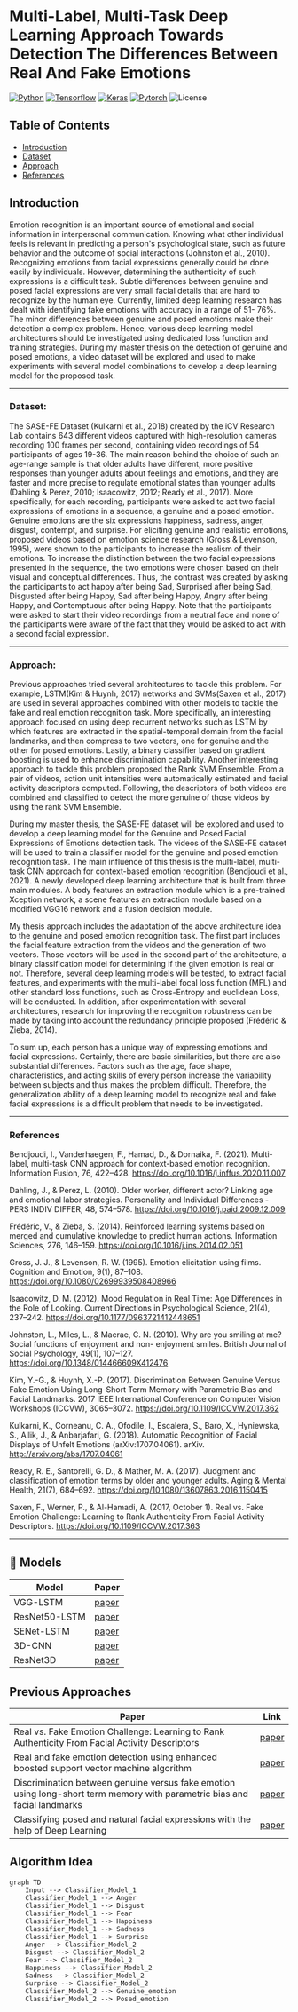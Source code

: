 # Multi-Label, Multi-Task Deep Learning Approach Towards Detection The Differences Between Real And Fake Emotions

<!-- Languages in this repo -->

[![Python](https://img.shields.io/badge/python-3.6-blue.svg)](https://www.python.org/downloads/release/python-360/)
[![Tensorflow](https://img.shields.io/badge/tensorflow-1.14.0-green.svg)](https://www.tensorflow.org/)
[![Keras](https://img.shields.io/badge/keras-2.2.4-green.svg)](https://keras.io/)
[![Pytorch](https://img.shields.io/badge/pytorch-1.3.1-green.svg)](https://pytorch.org/)
![License](https://img.shields.io/badge/license-MIT-blue.svg)


## Table of Contents
- [Introduction](#introduction)
- [Dataset](#dataset)
- [Approach](#approach)
- [References](#references)

## Introduction
Emotion recognition is an important source of emotional and social information in interpersonal communication. Knowing what other individual feels is relevant in predicting a person's psychological state, such as future behavior and the outcome of social interactions (Johnston et al., 2010). Recognizing emotions from facial expressions generally could be done easily by individuals. However, determining the authenticity of such expressions is a difficult task. Subtle differences between genuine and posed facial expressions are very small facial details that are hard to recognize by the human eye. Currently, limited deep learning research has dealt with identifying fake emotions with accuracy in a range of 51- 76%. The minor differences between genuine and posed emotions make their detection a complex problem. Hence, various deep learning model architectures should be investigated using dedicated loss function and training strategies.
During my master thesis on the detection of genuine and posed emotions, a video dataset will be explored and used to make experiments with several model combinations to develop a deep learning model for the proposed task.

---------------------
### Dataset:
The SASE-FE Dataset (Kulkarni et al., 2018) created by the iCV Research Lab contains 643 different videos captured with high-resolution cameras recording 100 frames per second, containing video recordings of 54 participants of ages 19-36. The main reason behind the choice of such an age-range sample is that older adults have different, more positive responses than younger adults about feelings and emotions, and they are faster and more precise to regulate emotional states than younger adults (Dahling & Perez, 2010; Isaacowitz, 2012; Ready et al., 2017). More specifically, for each recording, participants were asked to act two facial expressions of emotions in a sequence, a genuine and a posed emotion. Genuine emotions are the six expressions happiness, sadness, anger, disgust, contempt, and surprise. For eliciting genuine and realistic emotions, proposed videos based on emotion science research (Gross & Levenson, 1995), were shown to the participants to increase the realism of their emotions. To increase the distinction between the two facial expressions presented in the sequence, the two emotions were chosen based on their visual and conceptual differences. Thus, the contrast was created by asking the participants to act happy after being Sad, Surprised after being Sad, Disgusted after being Happy, Sad after being Happy, Angry after being Happy, and Contemptuous after being Happy. Note that the participants were asked to start their video recordings from a neutral face and none of the participants were aware of the fact that they would be asked to act with a second facial expression.

---------------------
### Approach:
Previous approaches tried several architectures to tackle this problem. For example, LSTM(Kim & Huynh, 2017) networks and SVMs(Saxen et al., 2017) are used in several approaches combined with other models to tackle the fake and real emotion recognition task. More specifically, an interesting approach focused on using deep recurrent networks such as LSTM by which features are extracted in the spatial-temporal domain from the facial landmarks, and then compress to two vectors, one for genuine and the other for posed emotions. Lastly, a binary classifier based on gradient boosting is used to enhance discrimination capability. Another interesting approach to tackle this problem proposed the Rank SVM Ensemble. From a pair of videos, action unit intensities were automatically estimated and facial activity descriptors computed. Following, the descriptors of both videos are combined and classified to detect the more genuine of those videos by using the rank SVM Ensemble.

During my master thesis, the SASE-FE dataset will be explored and used to develop a deep learning model for the Genuine and Posed Facial Expressions of Emotions detection task. The videos of the SASE-FE dataset will be used to train a classifier model for the genuine and posed emotion recognition task. The main influence of this thesis is the multi-label, multi-task CNN approach for context-based emotion recognition (Bendjoudi et al., 2021). A newly developed deep learning architecture that is built from three main modules. A body features an extraction module which is a pre-trained Xception network, a scene features an extraction module based on a modified VGG16 network and a fusion decision module.

My thesis approach includes the adaptation of the above architecture idea to the genuine and posed emotion recognition task. The first part includes the facial feature extraction from the videos and the generation of two vectors. Those vectors will be used in the second part of the architecture, a binary classification model for determining if the given emotion is real or not. Therefore, several deep learning models will be tested, to extract facial features, and experiments with the multi-label focal loss function (MFL) and other standard loss functions, such as Cross-Entropy and euclidean Loss, will be conducted. In addition, after experimentation with several architectures, research for improving the recognition robustness can be made by taking into account the redundancy principle proposed (Frédéric & Zieba, 2014).

To sum up, each person has a unique way of expressing emotions and facial expressions. Certainly, there are basic similarities, but there are also substantial differences. Factors such as the age, face shape, characteristics, and acting skills of every person increase the variability between subjects and thus makes the problem difficult. Therefore, the generalization ability of a deep learning model to recognize real and fake facial expressions is a difficult problem that needs to be investigated.

---------------------
### References
Bendjoudi, I., Vanderhaegen, F., Hamad, D., & Dornaika, F. (2021). Multi-label, multi-task CNN approach for context-based emotion recognition. Information Fusion, 76, 422–428. https://doi.org/10.1016/j.inffus.2020.11.007

Dahling, J., & Perez, L. (2010). Older worker, different actor? Linking age and emotional labor strategies. Personality and Individual Differences - PERS INDIV DIFFER, 48, 574–578. https://doi.org/10.1016/j.paid.2009.12.009

Frédéric, V., & Zieba, S. (2014). Reinforced learning systems based on merged and cumulative knowledge to predict human actions. Information Sciences, 276, 146–159. https://doi.org/10.1016/j.ins.2014.02.051

Gross, J. J., & Levenson, R. W. (1995). Emotion elicitation using films. Cognition and Emotion, 9(1), 87–108. https://doi.org/10.1080/02699939508408966

Isaacowitz, D. M. (2012). Mood Regulation in Real Time: Age Differences in the Role of Looking. Current Directions in Psychological Science, 21(4), 237–242. https://doi.org/10.1177/0963721412448651

Johnston, L., Miles, L., & Macrae, C. N. (2010). Why are you smiling at me? Social functions of enjoyment and non- enjoyment smiles. British Journal of Social Psychology, 49(1), 107–127. https://doi.org/10.1348/014466609X412476

Kim, Y.-G., & Huynh, X.-P. (2017). Discrimination Between Genuine Versus Fake Emotion Using Long-Short Term Memory with Parametric Bias and Facial Landmarks. 2017 IEEE International Conference on Computer Vision Workshops (ICCVW), 3065–3072. https://doi.org/10.1109/ICCVW.2017.362

Kulkarni, K., Corneanu, C. A., Ofodile, I., Escalera, S., Baro, X., Hyniewska, S., Allik, J., & Anbarjafari, G. (2018). Automatic Recognition of Facial Displays of Unfelt Emotions (arXiv:1707.04061). arXiv. http://arxiv.org/abs/1707.04061

Ready, R. E., Santorelli, G. D., & Mather, M. A. (2017). Judgment and classification of emotion terms by older and younger adults. Aging & Mental Health, 21(7), 684–692. https://doi.org/10.1080/13607863.2016.1150415

Saxen, F., Werner, P., & Al-Hamadi, A. (2017, October 1). Real vs. Fake Emotion Challenge: Learning to Rank Authenticity From Facial Activity Descriptors. https://doi.org/10.1109/ICCVW.2017.363

---------------------
## 🚀 Models

| Model | Paper |
|  ---  |  ---  |
| VGG-LSTM | [paper](https://www.researchgate.net/publication/339836787_Pedestrian_Navigation_Method_Based_on_Machine_Learning_and_Gait_Feature_Assistance) | 
| ResNet50-LSTM |[paper](https://www.hindawi.com/journals/wcmc/2020/8909458/) |
| SENet-LSTM | [paper](https://ieeexplore.ieee.org/document/9568952) |
| 3D-CNN | [paper](https://keras.io/examples/vision/3D_image_classification/#:~:text=A%203D%20CNN%20is%20simply,learning%20representations%20for%20volumetric%20data.) |
| ResNet3D | [paper](https://paperswithcode.com/model/resnet-3d?variant=resnet-3d-18) |



## Previous Approaches

| Paper | Link |
|  ---  |  ---  |
| Real vs. Fake Emotion Challenge: Learning to Rank Authenticity From Facial Activity Descriptors | [paper](https://www.researchgate.net/publication/319316240_Real_vs_Fake_Emotion_Challenge_Learning_to_Rank_Authenticity_From_Facial_Activity_Descriptors) |
|Real and fake emotion detection using enhanced boosted support vector machine algorithm|[paper](https://link.springer.com/article/10.1007/s11042-022-13210-6)|
|Discrimination between genuine versus fake emotion using long-short term memory with parametric bias and facial landmarks|[paper](https://ieeexplore.ieee.org/document/8265573)|
|Classifying posed and natural facial expressions with the help of Deep Learning|[paper](https://www.scss.tcd.ie/publications/theses/diss/2020/TCD-SCSS-DISSERTATION-2020-100.pdf)| 



## Algorithm Idea
```mermaid
graph TD
    Input --> Classifier_Model_1
	Classifier_Model_1 --> Anger
	Classifier_Model_1 --> Disgust
	Classifier_Model_1 --> Fear
	Classifier_Model_1 --> Happiness
	Classifier_Model_1 --> Sadness
	Classifier_Model_1 --> Surprise
	Anger --> Classifier_Model_2
	Disgust --> Classifier_Model_2
	Fear --> Classifier_Model_2
	Happiness --> Classifier_Model_2
	Sadness --> Classifier_Model_2
	Surprise --> Classifier_Model_2
	Classifier_Model_2 --> Genuine_emotion
	Classifier_Model_2 --> Posed_emotion
```
